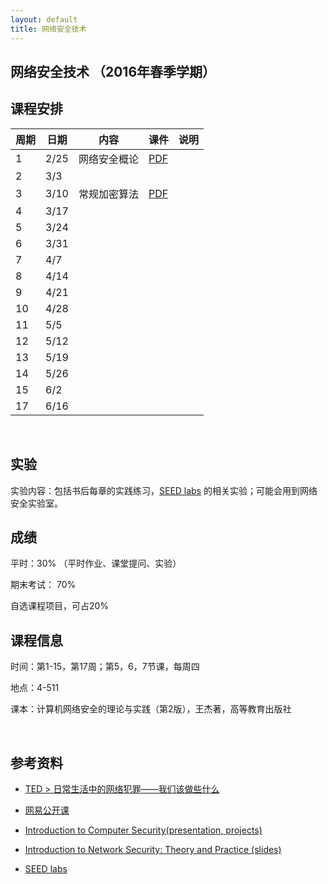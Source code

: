 ```yaml
---
layout: default
title: 网络安全技术
---
```


网络安全技术 （2016年春季学期）
-------------------------------

课程安排
--------

| 周期 | 日期 | 内容         | 课件                  | 说明 |
|------|------|--------------|-----------------------|------|
| 1    | 2/25 | 网络安全概论 | [PDF](<Chapter1.pdf>) |      |
| 2    | 3/3  |              |                       |      |
| 3    | 3/10 | 常规加密算法 | [PDF](<Chapter2.pdf>) |      |
| 4    | 3/17 |              |                       |      |
| 5    | 3/24 |              |                       |      |
| 6    | 3/31 |              |                       |      |
| 7    | 4/7  |              |                       |      |
| 8    | 4/14 |              |                       |      |
| 9    | 4/21 |              |                       |      |
| 10   | 4/28 |              |                       |      |
| 11   | 5/5  |              |                       |      |
| 12   | 5/12 |              |                       |      |
| 13   | 5/19 |              |                       |      |
| 14   | 5/26 |              |                       |      |
| 15   | 6/2  |              |                       |      |
| 17   | 6/16 |              |                       |      |

 

实验
----

实验内容：包括书后每章的实践练习，[SEED
labs](<http://www.cis.syr.edu/~wedu/seed/labs.html>)
的相关实验；可能会用到网络安全实验室。

成绩
----

平时：30% （平时作业、课堂提问、实验）

期末考试： 70%

自选课程项目，可占20%

课程信息
--------

时间：第1-15，第17周；第5，6，7节课，每周四

地点：4-511

课本：计算机网络安全的理论与实践（第2版），王杰著，高等教育出版社

 

参考资料
--------

-   [TED \>
    日常生活中的网络犯罪——我们该做些什么](<http://open.163.com/movie/2014/3/3/L/M9KC5G9MO_M9KGSBV3L.html>)

-   [网易公开课](<http://c.open.163.com/search/search.htm?query=%E7%BD%91%E7%BB%9C%E5%AE%89%E5%85%A8>)

-   [Introduction to Computer Security(presentation,
    projects)](<http://www.securitybook.net/>)

-   [Introduction to Network Security: Theory and Practice
    (slides)](<http://www.cs.uml.edu/~wang/NetSec/>)

-   [SEED labs](<http://www.cis.syr.edu/~wedu/seed/labs.html>)
